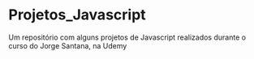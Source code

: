 # Projetos_Javascript
 Um repositório com alguns projetos de Javascript realizados durante o curso do Jorge Santana, na Udemy
